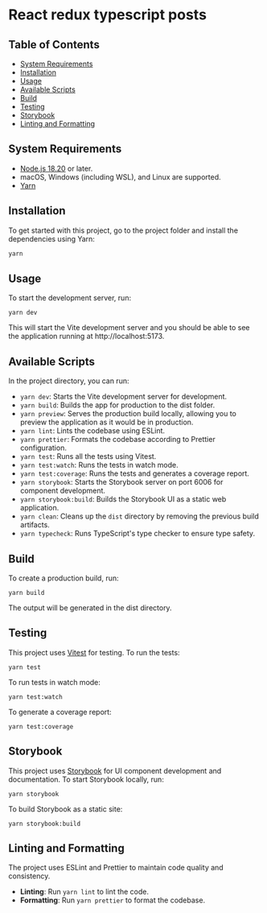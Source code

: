 # React redux typescript posts

## Table of Contents

- [System Requirements](#system-requirements)
- [Installation](#installation)
- [Usage](#usage)
- [Available Scripts](#available-scripts)
- [Build](#build)
- [Testing](#testing)
- [Storybook](#storybook)
- [Linting and Formatting](#linting-and-formatting)

## System Requirements

- [Node.js 18.20](https://nodejs.org/en/download/package-manager) or later.
- macOS, Windows (including WSL), and Linux are supported.
- [Yarn](https://classic.yarnpkg.com/lang/en/docs/install)

## Installation

To get started with this project, go to the project folder and install the dependencies using Yarn:

```bash
yarn
```

## Usage

To start the development server, run:

```
yarn dev
```

This will start the Vite development server and you should be able to see the application running at http://localhost:5173.

## Available Scripts

In the project directory, you can run:

- `yarn dev`: Starts the Vite development server for development.
- `yarn build`: Builds the app for production to the dist folder.
- `yarn preview`: Serves the production build locally, allowing you to preview the application as it would be in production.
- `yarn lint`: Lints the codebase using ESLint.
- `yarn prettier`: Formats the codebase according to Prettier configuration.
- `yarn test`: Runs all the tests using Vitest.
- `yarn test:watch`: Runs the tests in watch mode.
- `yarn test:coverage`: Runs the tests and generates a coverage report.
- `yarn storybook`: Starts the Storybook server on port 6006 for component development.
- `yarn storybook:build`: Builds the Storybook UI as a static web application.
- `yarn clean`: Cleans up the `dist` directory by removing the previous build artifacts.
- `yarn typecheck`: Runs TypeScript's type checker to ensure type safety.

## Build

To create a production build, run:

```
yarn build
```

The output will be generated in the dist directory.

## Testing

This project uses [Vitest](https://vitest.dev/) for testing. To run the tests:

```
yarn test
```

To run tests in watch mode:

```
yarn test:watch
```

To generate a coverage report:

```
yarn test:coverage
```

## Storybook

This project uses [Storybook](https://storybook.js.org/) for UI component development and documentation. To start Storybook locally, run:

```
yarn storybook
```

To build Storybook as a static site:

```
yarn storybook:build
```

## Linting and Formatting

The project uses ESLint and Prettier to maintain code quality and consistency.

- **Linting**: Run `yarn lint` to lint the code.
- **Formatting**: Run `yarn prettier` to format the codebase.
